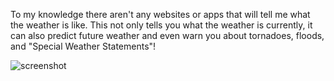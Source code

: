 To my knowledge there aren't any websites or apps that will tell me what the weather is like. This not only tells you what the weather is currently, it can also predict future weather and even warn you about tornadoes, floods, and "Special Weather Statements"!

![screenshot](https://user-images.githubusercontent.com/12705140/57426684-36f9b380-71ee-11e9-80ab-d3adb296c9ce.png)
